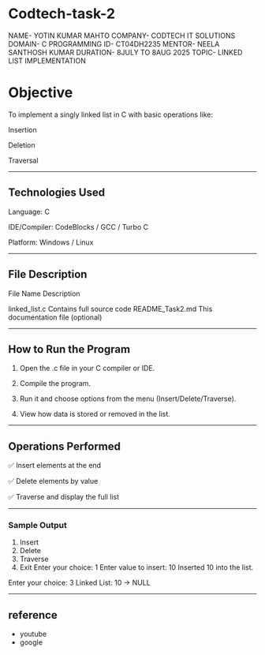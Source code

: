# Codtech-task-2

NAME- YOTIN KUMAR MAHTO
COMPANY- CODTECH IT SOLUTIONS 
DOMAIN- C PROGRAMMING 
ID- CT04DH2235
MENTOR- NEELA SANTHOSH KUMAR
DURATION- 8JULY TO 8AUG 2025
TOPIC- LINKED LIST IMPLEMENTATION 


# Objective

To implement a singly linked list in C with basic operations like:

Insertion

Deletion

Traversal



---

## Technologies Used

Language: C

IDE/Compiler: CodeBlocks / GCC / Turbo C

Platform: Windows / Linux



---

## File Description

File Name	Description

linked_list.c	Contains full source code
README_Task2.md	This documentation file (optional)



---

## How to Run the Program

1. Open the .c file in your C compiler or IDE.


2. Compile the program.


3. Run it and choose options from the menu (Insert/Delete/Traverse).


4. View how data is stored or removed in the list.




---

## Operations Performed

✅ Insert elements at the end

✅ Delete elements by value

✅ Traverse and display the full list



---

### Sample Output

1. Insert
2. Delete
3. Traverse
4. Exit
Enter your choice: 1
Enter value to insert: 10
Inserted 10 into the list.

Enter your choice: 3
Linked List: 10 -> NULL


---
## reference 
- youtube
- google

